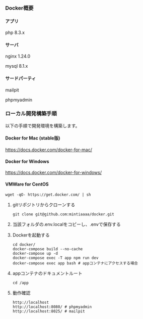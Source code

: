 ### Docker概要

#### アプリ

php 8.3.x

#### サーバ

nginx 1.24.0

mysql 8.1.x

#### サードパーティ

mailpit

phpmyadmin

### ローカル開発構築手順

以下の手順で開発環境を構築します。

#### Docker for Mac (stable版)

https://docs.docker.com/docker-for-mac/

#### Docker for Windows

https://docs.docker.com/docker-for-windows/

#### VMWare for CentOS

 ```
 wget -qO- https://get.docker.com/ | sh
 ```

1. gitリポジトリからクローンする

    ```
    git clone git@github.com:mintiaaaa/docker.git
    ```

2. 当該フォルダの.env.localをコピーし、.envで保存する


3. Dockerを起動する

    ```
    cd docker/
    docker-compose build --no-cache
    docker-compose up -d
    docker-compose exec -T app npm run dev
    docker-compose exec app bash # appコンテナにアクセスする場合
    ```

4. appコンテナのドキュメントルート

    ```
    cd /app
    ```

5. 動作確認

    ```
    http://localhost
    http://localhost:8080/ # phpmyadmin
    http://localhost:8025/ # mailpit
    ```
